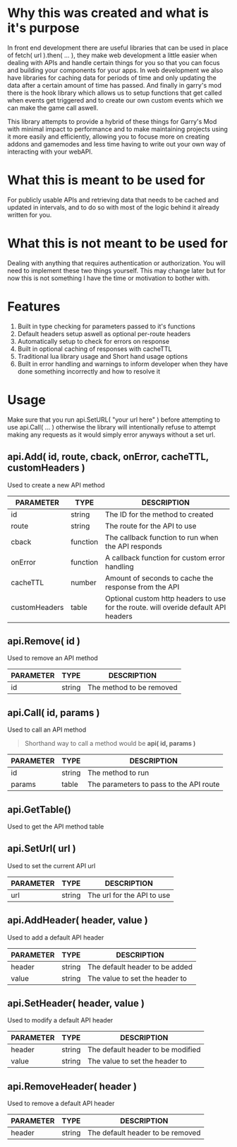 # Why this was created and what is it's purpose
In front end development there are useful libraries that can be used in place of fetch( url ).then( ... ), they make web development a little easier when dealing with APIs and handle certain things for you so that you can focus and building your components for your apps. In web development we also have libraries for caching data for periods of time and only updating the data after a certain amount of time has passed. And finally in garry's mod there is the hook library which allows us to setup functions that get called when events get triggered and to create our own custom events which we can make the game call aswell.

This library attempts to provide a hybrid of these things for Garry's Mod with minimal impact to performance and to make maintaining projects using it more easily and efficiently, allowing you to focuse more on creating addons and gamemodes and less time having to write out your own way of interacting with your webAPI.

# What this is meant to be used for
For publicly usable APIs and retrieving data that needs to be cached and updated in intervals, and to do so with most of the logic behind it already written for you.

# What this is not meant to be used for
Dealing with anything that requires authentication or authorization. You will need to implement these two things yourself. This may change later but for now this is not something I have the time or motivation to bother with.

# Features
1. Built in type checking for parameters passed to it's functions
2. Default headers setup aswell as optional per-route headers
3. Automatically setup to check for errors on response
4. Built in optional caching of responses with cacheTTL
5. Traditional lua library usage and Short hand usage options
6. Built in error handling and warnings to inform developer when they have done something incorrectly and how to resolve it

# Usage
Make sure that you run api.SetURL( "your url here" ) before attempting to use api.Call( ... ) otherwise the library will intentionally refuse to attempt making any requests as it would simply error anyways without a set url.

## api.Add( id, route, cback, onError, cacheTTL, customHeaders )
Used to create a new API method

PARAMETER | TYPE | DESCRIPTION
--- | --- | ---
id | string | The ID for the method to created
route | string | The route for the API to use
cback | function | The callback function to run when the API responds
onError | function | A callback function for custom error handling
cacheTTL | number | Amount of seconds to cache the response from the API
customHeaders | table | Optional custom http headers to use for the route. will overide default API headers

## api.Remove( id )
Used to remove an API method

PARAMETER | TYPE | DESCRIPTION
--- | --- | ---
id | string | The method to be removed

## api.Call( id, params )
Used to call an API method

>Shorthand way to call a method would be **api( id, params )**

PARAMETER | TYPE | DESCRIPTION
--- | --- | ---
id | string | The method to run
params | table | The parameters to pass to the API route

## api.GetTable()
Used to get the API method table

## api.SetUrl( url )
Used to set the current API url

PARAMETER | TYPE | DESCRIPTION
--- | --- | ---
url | string | The url for the API to use

## api.AddHeader( header, value )
Used to add a default API header

PARAMETER | TYPE | DESCRIPTION
--- | --- | ---
header | string | The default header to be added
value | string | The value to set the header to

## api.SetHeader( header, value )
Used to modify a default API header

PARAMETER | TYPE | DESCRIPTION
--- | --- | ---
header | string | The default header to be modified
value | string | The value to set the header to

## api.RemoveHeader( header )
Used to remove a default API header

PARAMETER | TYPE | DESCRIPTION
--- | --- | ---
header | string | The default header to be removed
